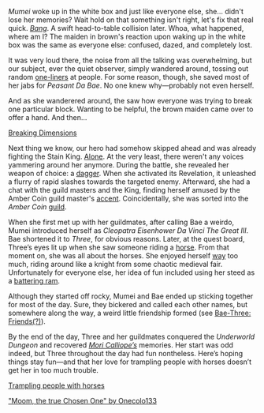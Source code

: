 *Mumei* woke up in the white box and just like everyone else, she... didn't lose her memories? Wait hold on that something isn't right, let's fix that real quick. *[Bang](https://www.youtube.com/live/vuij6YTMIzw?feature=shared\&t=520)*. A swift head-to-table collision later. Whoa, what happened, where am I? The maiden in brown's reaction upon waking up in the white box was the same as everyone else: confused, dazed, and completely lost.

It was very loud there, the noise from all the talking was overwhelming, but our subject, ever the quiet observer, simply wandered around, tossing out random [one-liners](https://www.youtube.com/live/vuij6YTMIzw?feature=shared\&t=2327) at people. For some reason, though, she saved most of her jabs for *Peasant Da Bae*. No one knew why—probably not even herself.

And as she wanderered around, the saw how everyone was trying to break one particular block. Wanting to be helpful, the brown maiden came over to offer a hand. And then...

[Breaking Dimensions](#embed:https://www.youtube.com/live/vuij6YTMIzw?t=2426)

Next thing we know, our hero had somehow skipped ahead and was already fighting the Stain King. [Alone](https://www.youtube.com/live/vuij6YTMIzw?feature=shared\&t=2768). At the very least, there weren't any voices yammering around her anymore. During the battle, she revealed her weapon of choice: a [dagger](https://www.youtube.com/live/vuij6YTMIzw?feature=shared\&t=2940). When she activated its Revelation, it unleashed a flurry of rapid slashes towards the targeted enemy. Afterward, she had a chat with the guild masters and the King, finding herself amused by the Amber Coin guild master's [accent](https://www.youtube.com/live/vuij6YTMIzw?feature=shared\&t=2987). Coincidentally, she was sorted into the *Amber Coin* [guild](https://www.youtube.com/live/vuij6YTMIzw?feature=shared\&t=3306).

When she first met up with her guildmates, after calling Bae a weirdo, Mumei introduced herself as *Cleopatra Eisenhower Da Vinci The Great III*. Bae shortened it to *Three*, for obvious reasons. Later, at the quest board, Three’s eyes lit up when she saw someone riding a [horse](https://www.youtube.com/live/vuij6YTMIzw?feature=shared\&t=3947). From that moment on, she was all about the horses. She enjoyed herself [way](https://www.youtube.com/live/vuij6YTMIzw?t=4951s) too much, riding around like a knight from some chaotic medieval fair. Unfortunately for everyone else, her idea of fun included using her steed as a [battering ram](https://www.youtube.com/live/vuij6YTMIzw?feature=shared\&t=5259).

Although they started off rocky, Mumei and Bae ended up sticking together for most of the day. Sure, they bickered and called each other names, but somewhere along the way, a weird little friendship formed (see [Bae-Three: Friends(?)](#edge:peasant-da-bae-moom-bottom-2-top-2)).

By the end of the day, Three and her guildmates conquered the *Underworld Dungeon* and recovered *[Mori Calliope’s](https://www.youtube.com/live/vuij6YTMIzw?feature=shared\&t=9831)* memories. Her start was odd indeed, but Three throughout the day had fun nontheless. Here’s hoping things stay fun—and that her love for trampling people with horses doesn’t get her in too much trouble.

[Trampling people with horses](#embed:https://www.youtube.com/live/vuij6YTMIzw?t=10378)

["Moom, the true Chosen One" by Onecolo133](https://x.com/Onecolo133/status/1831681269106974738)
